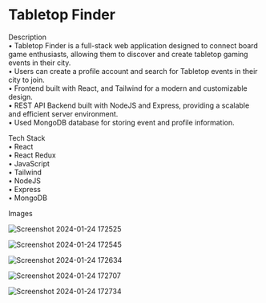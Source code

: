 # Tabletop Finder  

 Description  
 • Tabletop Finder is a full-stack web application designed to connect board game enthusiasts, allowing them to discover and create tabletop gaming events in their city.      
 • Users can create a profile account and search for Tabletop events in their city to join.        
 • Frontend built with React, and Tailwind for a modern and customizable design.    
 • REST API Backend built with NodeJS and Express, providing a scalable and efficient server environment.     
 • Used MongoDB database for storing event and profile information.   

 Tech Stack  
 • React  
 • React Redux  
 • JavaScript    
 • Tailwind      
 • NodeJS    
 • Express    
 • MongoDB       


Images
 
![Screenshot 2024-01-24 172525](https://github.com/vamazzuca/Tabletop-Finder/assets/35272187/ff5133d9-1f43-4047-9c93-0da146e31b59)

![Screenshot 2024-01-24 172545](https://github.com/vamazzuca/Tabletop-Finder/assets/35272187/e57eb424-c82d-4b38-82b6-620b7cc530b2)

![Screenshot 2024-01-24 172634](https://github.com/vamazzuca/Tabletop-Finder/assets/35272187/b819eebe-8ba9-4399-81d7-5340baf48a95)

![Screenshot 2024-01-24 172707](https://github.com/vamazzuca/Tabletop-Finder/assets/35272187/6f1df1d6-274a-4f18-b84c-10ab9190ad1a)

![Screenshot 2024-01-24 172734](https://github.com/vamazzuca/Tabletop-Finder/assets/35272187/f1b3bea3-df5b-48bd-b1f2-ed66a1c7a129)
